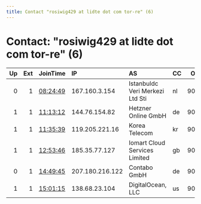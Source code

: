 ```yaml
---
title: Contact "rosiwig429 at lidte dot com tor-re" (6)
---
```


# Contact: "rosiwig429 at lidte dot com tor-re" (6)

|   Up |   Ext | JoinTime                                                                                            | IP              | AS                              | CC   |   ORp |   Dirp | OS    | Version   | Nickname      |   eFamMembers |
|-----:|------:|:----------------------------------------------------------------------------------------------------|:----------------|:--------------------------------|:-----|------:|-------:|:------|:----------|:--------------|--------------:|
|    0 |     1 | [08:24:49](https://metrics.torproject.org/rs.html#details/60917B0E9B40834D7C1839AD2CEC516DA009559B) | 167.160.3.154   | Istanbuldc Veri Merkezi Ltd Sti | nl   |  9001 |   9030 | Linux | 0.4.5.6   | grinch98      |             1 |
|    1 |     1 | [11:13:12](https://metrics.torproject.org/rs.html#details/77BC5D3681D128D58F8DA9492EB3C0CA97807365) | 144.76.154.82   | Hetzner Online GmbH             | de   |  9001 |   9030 | Linux | 0.4.5.6   | bambolbi      |             1 |
|    1 |     1 | [11:35:39](https://metrics.torproject.org/rs.html#details/A34381E535BB2721F349F4019CE3EAE2D45BF31D) | 119.205.221.16  | Korea Telecom                   | kr   |  9001 |   9030 | Linux | 0.4.5.6   | badboys77     |             1 |
|    1 |     1 | [12:53:46](https://metrics.torproject.org/rs.html#details/DBB2B2D69E74315E7FE3FAD80429E4BEBD0D067C) | 185.35.77.127   | Iomart Cloud Services Limited   | gb   |  9001 |   9030 | Linux | 0.4.5.6   | wolfinftain95 |             1 |
|    0 |     1 | [14:49:45](https://metrics.torproject.org/rs.html#details/9FB78AB1EBB0717123C7B9028BD447176C2CB2BE) | 207.180.216.122 | Contabo GmbH                    | de   |  9001 |   9030 | Linux | 0.4.5.6   | booba99       |             1 |
|    1 |     1 | [15:01:15](https://metrics.torproject.org/rs.html#details/5CFFA47084E594729FC10AB63CE571B0BD6AAF5B) | 138.68.23.104   | DigitalOcean, LLC               | us   |  9001 |   9030 | Linux | 0.4.5.6   | chaos17       |             1 |
